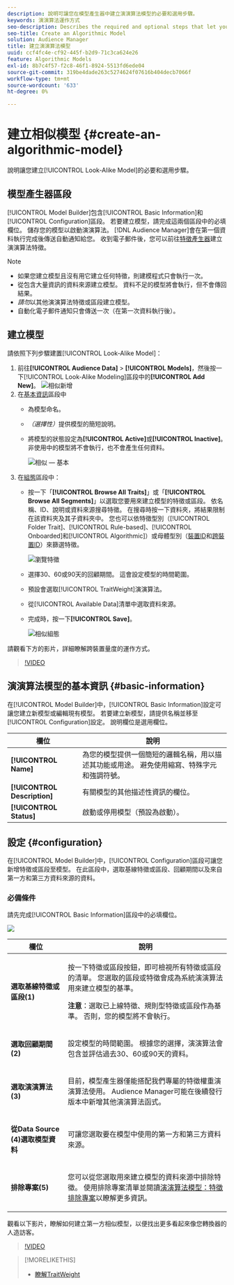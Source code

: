```yaml
---
description: 說明可讓您在模型產生器中建立演演算法模型的必要和選用步驟。
keywords: 演演算法運作方式
seo-description: Describes the required and optional steps that let you create an algorithmic model in Model Builder.
seo-title: Create an Algorithmic Model
solution: Audience Manager
title: 建立演演算法模型
uuid: ccf4fc4e-cf92-445f-b2d9-71c3ca624e26
feature: Algorithmic Models
exl-id: 8b7c4f57-f2c8-46f1-8924-5513fd6ede04
source-git-commit: 319be4dade263c5274624f07616b404decb7066f
workflow-type: tm+mt
source-wordcount: '633'
ht-degree: 0%

---
```


# 建立相似模型 {#create-an-algorithmic-model}

說明讓您建立[!UICONTROL Look-Alike Model]的必要和選用步驟。

## 模型產生器區段

[!UICONTROL Model Builder]包含[!UICONTROL Basic Information]和[!UICONTROL Configuration]區段。 若要建立模型，請完成這兩個區段中的必填欄位。 儲存您的模型以啟動演演算法。 [!DNL Audience Manager]會在第一個資料執行完成後傳送自動通知給您。 收到電子郵件後，您可以前往[特徵產生器](../../features/traits/about-trait-builder.md)建立演演算法特徵。

>[!NOTE]
>
>* 如果您建立模型且沒有用它建立任何特徵，則建模程式只會執行一次。
>* 從包含大量資訊的資料來源建立模型。 資料不足的模型將會執行，但不會傳回結果。
>* *請勿*&#x200B;以其他演演算法特徵或區段建立模型。
>* 自動化電子郵件通知只會傳送一次（在第一次資料執行後）。

## 建立模型

請依照下列步驟建置[!UICONTROL Look-Alike Model]：

1. 前往&#x200B;**[!UICONTROL Audience Data]** > **[!UICONTROL Models]**，然後按一下[!UICONTROL Look-Alike Modeling]區段中的&#x200B;**[!UICONTROL Add New]**。
   ![相似新增](assets/look-alike-add.png)
1. 在[基本資訊](../../features/algorithmic-models/create-model.md#basic-information)區段中
   * 為模型命名。
   * *（選擇性）*&#x200B;提供模型的簡短說明。
   * 將模型的狀態設定為&#x200B;**[!UICONTROL Active]**&#x200B;或&#x200B;**[!UICONTROL Inactive]**。 非使用中的模型將不會執行，也不會產生任何資料。

     ![相似 — 基本](assets/look-alike-basic.png)
1. 在[組態](../../features/algorithmic-models/create-model.md#configuration)區段中：
   * 按一下「**[!UICONTROL Browse All Traits]**」或「**[!UICONTROL Browse All Segments]**」以選取您要用來建立模型的特徵或區段。 依名稱、ID、說明或資料來源搜尋特徵。 在搜尋時按一下資料夾，將結果限制在該資料夾及其子資料夾中。 您也可以依特徵型別（[!UICONTROL Folder Trait]、[!UICONTROL Rule-based]、[!UICONTROL Onboarded]和[!UICONTROL Algorithmic]）或母體型別（[裝置ID](../../reference/ids-in-aam.md)和[跨裝置ID](../../reference/ids-in-aam.md)）來篩選特徵。

     ![瀏覽特徵](assets/browse-traits.png)
   * 選擇30、60或90天的回顧期間。 這會設定模型的時間範圍。
   * 預設會選取[!UICONTROL TraitWeight]演演算法。
   * 從[!UICONTROL Available Data]清單中選取資料來源。
   * 完成時，按一下&#x200B;**[!UICONTROL Save]**。

     ![相似組態](assets/look-alike-configuration.png)

請觀看下方的影片，詳細瞭解跨裝置量度的運作方式。

>[!VIDEO](https://experienceleague.adobe.com/docs/audience-manager-learn/tutorials/build-and-manage-audiences/profile-merge/understanding-cross-device-metrics-in-audience-manager.html?lang=zh-Hant)

## 演演算法模型的基本資訊 {#basic-information}

<!-- r_model_basic.xml -->

在[!UICONTROL Model Builder]中，[!UICONTROL Basic Information]設定可讓您建立新模型或編輯現有模型。 若要建立新模型，請提供名稱並移至[!UICONTROL Configuration]設定。 說明欄位是選用欄位。

| 欄位 | 說明 |
|---|---|
| **[!UICONTROL Name]** | 為您的模型提供一個簡短的邏輯名稱，用以描述其功能或用途。 避免使用縮寫、特殊字元和強調符號。 |
| **[!UICONTROL Description]** | 有關模型的其他描述性資訊的欄位。 |
| **[!UICONTROL Status]** | 啟動或停用模型（預設為啟動）。 |

## 設定 {#configuration}

在[!UICONTROL Model Builder]中，[!UICONTROL Configuration]區段可讓您新增特徵或區段至模型。 在此區段中，選取基線特徵或區段、回顧期間以及來自第一方和第三方資料來源的資料。

<!-- r_model_configuration.xml -->

### 必備條件

請先完成[!UICONTROL Basic Information]區段中的必填欄位。

![](assets/lam_exclude_traits_numbered.png)

<table id="table_7A6BE5E5498D4776A30323B743954150"> 
 <thead> 
  <tr> 
   <th colname="col1" class="entry"> 欄位 </th> 
   <th colname="col2" class="entry"> 說明 </th> 
  </tr> 
 </thead>
 <tbody> 
  <tr> 
   <td colname="col1"> <p><b>選取基線特徵或區段(1)</b> </p> </td> 
   <td colname="col2"> <p>按一下特徵或區段按鈕，即可檢視所有特徵或區段的清單。 您選取的區段或特徵會成為系統演演算法用來建立模型的基準。 </p> <p> <p><b>注意</b>：選取已上線特徵、規則型特徵或區段作為基準。 否則，您的模型將不會執行。 </p> </p> </td> 
  </tr> 
  <tr> 
   <td colname="col1"> <p><b>選取回顧期間(2)</b> </p> </td> 
   <td colname="col2"> <p>設定模型的時間範圍。 根據您的選擇，演演算法會包含並評估過去30、60或90天的資料。 </p> </td> 
  </tr> 
  <tr> 
   <td colname="col1"> <p><b>選取演演算法(3)</b> </p> </td> 
   <td colname="col2"> <p>目前，模型產生器僅能搭配我們專屬的<span class="keyword">特徵權重</span>演演算法使用。 <span class="keyword">Audience Manager</span>可能在後續發行版本中新增其他演演算法函式。 </p> </td>
  </tr>
  <tr> 
   <td colname="col1"> <p><b>從Data Source (4)選取模型資料</b> </p> </td> 
   <td colname="col2"> <p>可讓您選取要在模型中使用的第一方和第三方資料來源。 </p> </td>
  </tr> 
  <tr> 
   <td colname="col1"> <p><b>排除專案(5)</b> </p> </td> 
   <td colname="col2"> <p>您可以從您選取用來建立模型的資料來源中排除特徵。 使用<span class="wintitle">排除專案</span>清單並閱讀<a href="../../features/algorithmic-models/trait-exclusion-algo-models.md">演演算法模型：特徵排除專案</a>以瞭解更多資訊。 </p> </td>
  </tr> 
 </tbody>
</table>

觀看以下影片，瞭解如何建立第一方相似模型，以便找出更多看起來像您轉換器的人造訪客。

>[!VIDEO](https://video.tv.adobe.com/v/23504/)

>[!MORELIKETHIS]
>
>* [瞭解TraitWeight](../../features/algorithmic-models/understanding-models.md#understanding-traitweight)
